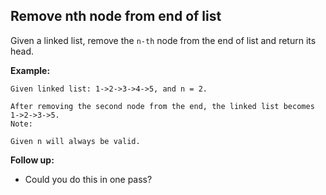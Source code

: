 Remove nth node from end of list
--------------------------------

Given a linked list, remove the `n-th` node from the end of list and return its head.

**Example:**
```
Given linked list: 1->2->3->4->5, and n = 2.

After removing the second node from the end, the linked list becomes 1->2->3->5.
Note:

Given n will always be valid.
```

**Follow up:**
- Could you do this in one pass?